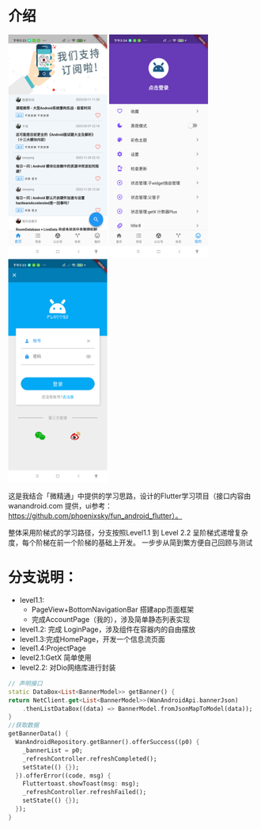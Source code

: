 # 介绍

[//]: # (居中无效，有空再试)
<div class="center-images">
<img src="./doc/images/home.png" width="200" height="450"/>
<img src="./doc/images/mine.png" width="200" height="450"/>
<img src="./doc/images/login.png" width="200" height="450"/>
</div>

这是我结合「微精通」中提供的学习思路，设计的Flutter学习项目（接口内容由 wanandroid.com 提供，ui参考：
https://github.com/phoenixsky/fun_android_flutter）。

整体采用阶梯式的学习路径，分支按照Level1.1 到 Level 2.2 呈阶梯式递增复杂度，每个阶梯在前一个阶梯的基础上开发。
一步步从简到繁方便自己回顾与测试

# 分支说明：

* level1.1:
    * PageView+BottomNavigationBar 搭建app页面框架
    * 完成AccountPage（我的），涉及简单静态列表实现
* level1.2: 完成 LoginPage，涉及组件在容器内的自由摆放
* level1.3:完成HomePage，开发一个信息流页面
* level1.4:ProjectPage
* level2.1:GetX 简单使用
* level2.2: 对Dio网络库进行封装

```dart
// 声明接口
static DataBox<List<BannerModel>> getBanner() {
return NetClient.get<List<BannerModel>>(WanAndroidApi.bannerJson)
    .thenListDataBox((data) => BannerModel.fromJsonMapToModel(data));
}
//获取数据
getBannerData() {
  WanAndroidRepository.getBanner().offerSuccess((p0) {
    _bannerList = p0;
    _refreshController.refreshCompleted();
    setState(() {});
  }).offerError((code, msg) {
    Fluttertoast.showToast(msg: msg);
    _refreshController.refreshFailed();
    setState(() {});
  });
}
```

